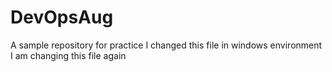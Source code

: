# DevOpsAug
A sample repository for practice
I changed this file in windows environment
I am changing this file again
